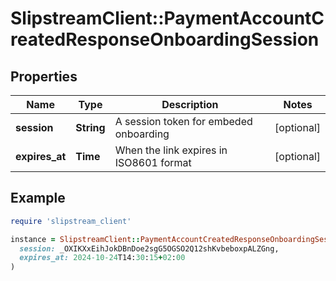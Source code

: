 # SlipstreamClient::PaymentAccountCreatedResponseOnboardingSession

## Properties

| Name | Type | Description | Notes |
| ---- | ---- | ----------- | ----- |
| **session** | **String** | A session token for embeded onboarding | [optional] |
| **expires_at** | **Time** | When the link expires in ISO8601 format | [optional] |

## Example

```ruby
require 'slipstream_client'

instance = SlipstreamClient::PaymentAccountCreatedResponseOnboardingSession.new(
  session: _OXIKXxEihJokDBnDoe2sgG5OGSO2Q12shKvbeboxpALZGng,
  expires_at: 2024-10-24T14:30:15+02:00
)
```


